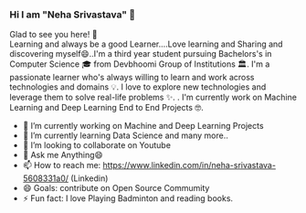 ### Hi I am "Neha Srivastava" 👋

Glad to see you here! 🤩  
Learning and always be a good Learner....Love learning and Sharing and discovering myself😄..I'm a third year student pursuing Bachelors's in Computer Science 🎓 from Devbhoomi Group of Institutions  🏛. I'm a passionate learner who's always willing to learn and work across technologies and domains 💡. I love to explore new technologies and leverage them to solve real-life problems ✨. . I'm currently work on Machine Learning and Deep Learning End to End Projects 🤓.

- 🔭 I’m currently working on Machine and Deep Learning Projects
- 🌱 I’m currently learning Data Science and many more..
- 👯 I’m looking to collaborate on Youtube
- 💬 Ask me Anything😄
- 📫 How to reach me: https://www.linkedin.com/in/neha-srivastava-5608331a0/ (Linkedin)
- 😄 Goals: contribute on Open Source Commumity
- ⚡ Fun fact: I love Playing Badminton and reading books.
